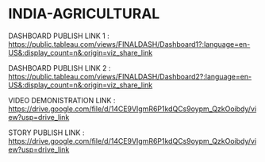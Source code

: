 # INDIA-AGRICULTURAL

DASHBOARD PUBLISH LINK 1 : https://public.tableau.com/views/FINALDASH/Dashboard1?:language=en-US&:display_count=n&:origin=viz_share_link


DASHBOARD PUBLISH LINK 2 : https://public.tableau.com/views/FINALDASH/Dashboard2?:language=en-US&:display_count=n&:origin=viz_share_link


VIDEO DEMONISTRATION LINK : https://drive.google.com/file/d/14CE9VIgmR6P1kdQCs9oypm_QzkOoibdy/view?usp=drive_link


STORY PUBLISH LINK : https://drive.google.com/file/d/14CE9VIgmR6P1kdQCs9oypm_QzkOoibdy/view?usp=drive_link
